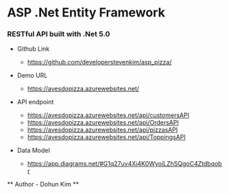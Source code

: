 # ASP .Net Entity Framework
### RESTful API built with .Net 5.0


* Github Link
    * https://github.com/developerstevenkim/asp_pizza/

* Demo URL
    * https://avesdopizza.azurewebsites.net/

* API endpoint
    * https://avesdopizza.azurewebsites.net/api/customersAPI 
    * https://avesdopizza.azurewebsites.net/api/OrdersAPI 
    * https://avesdopizza.azurewebsites.net/api/pizzasAPI 
    * https://avesdopizza.azurewebsites.net/api/ToppingsAPI 

* Data Model
    * https://app.diagrams.net/#G1q27uv4Xi4K0WyoiLZhSQgoC4Ztdbqobr


** Author - Dohun Kim **